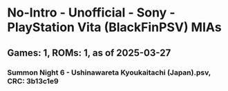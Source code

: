 # No-Intro - Unofficial - Sony - PlayStation Vita (BlackFinPSV) MIAs
## Games: 1, ROMs: 1, as of 2025-03-27

### Summon Night 6 - Ushinawareta Kyoukaitachi (Japan).psv, CRC: 3b13c1e9
